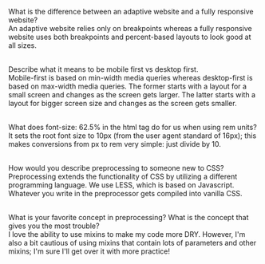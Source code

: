 What is the difference between an adaptive website and a fully responsive website? <br>
An adaptive website relies only on breakpoints whereas a fully responsive website uses both breakpoints and percent-based layouts to look good at all sizes. <br><br>

Describe what it means to be mobile first vs desktop first. <br>
Mobile-first is based on min-width media queries whereas desktop-first is based on max-width media queries. The former starts with a layout for a small screen and changes as the screen gets larger. The latter starts with a layout for bigger screen size and changes as the screen gets smaller.<br><br>

What does font-size: 62.5% in the html tag do for us when using rem units? <br>
It sets the root font size to 10px (from the user agent standard of 16px); this makes conversions from px to rem very simple: just divide by 10. <br><br>

How would you describe preprocessing to someone new to CSS? <br>
Preprocessing extends the functionality of CSS by utilizing a different programming language. We use LESS, which is based on Javascript. Whatever you write in the preprocessor gets compiled into vanilla CSS.<br><br>

What is your favorite concept in preprocessing? What is the concept that gives you the most trouble?<br>
I love the ability to use mixins to make my code more DRY. However, I'm also a bit cautious of using mixins that contain lots of parameters and other mixins; I'm sure I'll get over it with more practice!